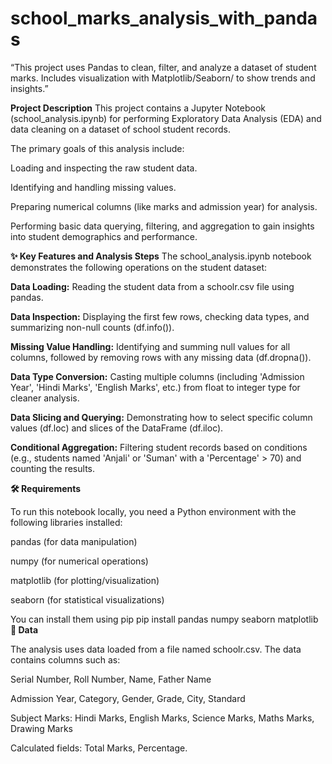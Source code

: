# school_marks_analysis_with_pandas
“This project uses Pandas to clean, filter, and analyze a dataset of student marks. Includes visualization with Matplotlib/Seaborn/ to show trends and insights.”

**Project Description**
This project contains a Jupyter Notebook (school_analysis.ipynb) for performing Exploratory Data Analysis (EDA) and data cleaning on a dataset of school student records.

The primary goals of this analysis include:

Loading and inspecting the raw student data.

Identifying and handling missing values.

Preparing numerical columns (like marks and admission year) for analysis.

Performing basic data querying, filtering, and aggregation to gain insights into student demographics and performance.

**✨ Key Features and Analysis Steps**
The school_analysis.ipynb notebook demonstrates the following operations on the student dataset:

**Data Loading:** Reading the student data from a schoolr.csv file using pandas.

**Data Inspection:** Displaying the first few rows, checking data types, and summarizing non-null counts (df.info()).

**Missing Value Handling:** Identifying and summing null values for all columns, followed by removing rows with any missing data (df.dropna()).

**Data Type Conversion:** Casting multiple columns (including 'Admission Year', 'Hindi Marks', 'English Marks', etc.) from float to integer type for cleaner analysis.

**Data Slicing and Querying:** Demonstrating how to select specific column values (df.loc) and slices of the DataFrame (df.iloc).

**Conditional Aggregation:** Filtering student records based on conditions (e.g., students named 'Anjali' or 'Suman' with a 'Percentage' > 70) and counting the results.

**🛠️ Requirements**

To run this notebook locally, you need a Python environment with the following libraries installed:

pandas (for data manipulation)

numpy (for numerical operations)

matplotlib (for plotting/visualization)

seaborn (for statistical visualizations)

You can install them using pip
pip install pandas numpy seaborn matplotlib
**📂 Data**

The analysis uses data loaded from a file named schoolr.csv.
The data contains columns such as:

Serial Number, Roll Number, Name, Father Name

Admission Year, Category, Gender, Grade, City, Standard

Subject Marks: Hindi Marks, English Marks, Science Marks, Maths Marks, Drawing Marks

Calculated fields: Total Marks, Percentage.
